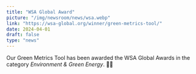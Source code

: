 ```yaml
---
title: "WSA Global Award"
picture: "/img/newsroom/news/wsa.webp"
link: "https://wsa-global.org/winner/green-metrics-tool/"
date: 2024-04-01
draft: false
type: "news"
---
```


Our Green Metrics Tool has been awarded the WSA Global Awards in the category *Environment & Green Energy*. 🙏😍
